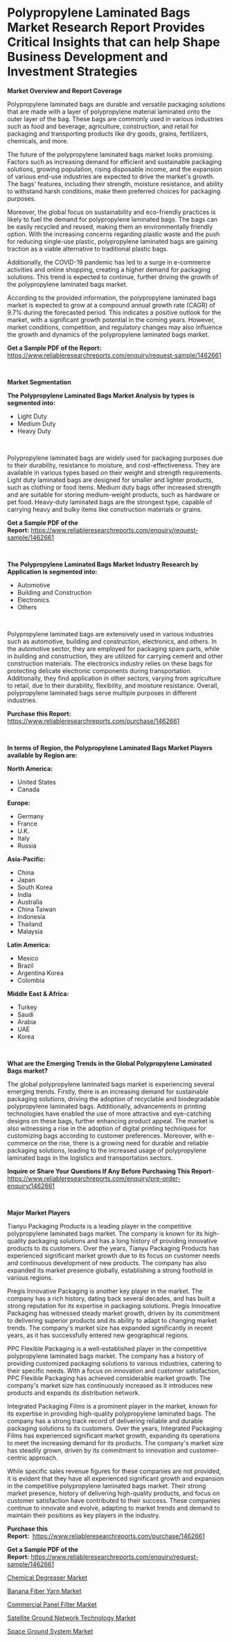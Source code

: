 <p><h1>Polypropylene Laminated Bags Market Research Report Provides Critical Insights that can help Shape Business Development and Investment Strategies</h1></p><p><strong>Market Overview and Report Coverage</strong></p>
<p><p>Polypropylene laminated bags are durable and versatile packaging solutions that are made with a layer of polypropylene material laminated onto the outer layer of the bag. These bags are commonly used in various industries such as food and beverage, agriculture, construction, and retail for packaging and transporting products like dry goods, grains, fertilizers, chemicals, and more.</p><p>The future of the polypropylene laminated bags market looks promising. Factors such as increasing demand for efficient and sustainable packaging solutions, growing population, rising disposable income, and the expansion of various end-use industries are expected to drive the market's growth. The bags' features, including their strength, moisture resistance, and ability to withstand harsh conditions, make them preferred choices for packaging purposes.</p><p>Moreover, the global focus on sustainability and eco-friendly practices is likely to fuel the demand for polypropylene laminated bags. The bags can be easily recycled and reused, making them an environmentally friendly option. With the increasing concerns regarding plastic waste and the push for reducing single-use plastic, polypropylene laminated bags are gaining traction as a viable alternative to traditional plastic bags.</p><p>Additionally, the COVID-19 pandemic has led to a surge in e-commerce activities and online shopping, creating a higher demand for packaging solutions. This trend is expected to continue, further driving the growth of the polypropylene laminated bags market.</p><p>According to the provided information, the polypropylene laminated bags market is expected to grow at a compound annual growth rate (CAGR) of 9.7% during the forecasted period. This indicates a positive outlook for the market, with a significant growth potential in the coming years. However, market conditions, competition, and regulatory changes may also influence the growth and dynamics of the polypropylene laminated bags market.</p></p>
<p><strong>Get a Sample PDF of the Report:</strong> <a href="https://www.reliableresearchreports.com/enquiry/request-sample/1462661">https://www.reliableresearchreports.com/enquiry/request-sample/1462661</a></p>
<p>&nbsp;</p>
<p><strong>Market Segmentation</strong></p>
<p><strong>The Polypropylene Laminated Bags Market Analysis by types is segmented into:</strong></p>
<p><ul><li>Light Duty</li><li>Medium Duty</li><li>Heavy Duty</li></ul></p>
<p>&nbsp;</p>
<p><p>Polypropylene laminated bags are widely used for packaging purposes due to their durability, resistance to moisture, and cost-effectiveness. They are available in various types based on their weight and strength requirements. Light duty laminated bags are designed for smaller and lighter products, such as clothing or food items. Medium duty bags offer increased strength and are suitable for storing medium-weight products, such as hardware or pet food. Heavy-duty laminated bags are the strongest type, capable of carrying heavy and bulky items like construction materials or grains.</p></p>
<p><strong>Get a Sample PDF of the Report:</strong>&nbsp;<a href="https://www.reliableresearchreports.com/enquiry/request-sample/1462661">https://www.reliableresearchreports.com/enquiry/request-sample/1462661</a></p>
<p>&nbsp;</p>
<p><strong>The Polypropylene Laminated Bags Market Industry Research by Application is segmented into:</strong></p>
<p><ul><li>Automotive</li><li>Building and Construction</li><li>Electronics</li><li>Others</li></ul></p>
<p>&nbsp;</p>
<p><p>Polypropylene laminated bags are extensively used in various industries such as automotive, building and construction, electronics, and others. In the automotive sector, they are employed for packaging spare parts, while in building and construction, they are utilized for carrying cement and other construction materials. The electronics industry relies on these bags for protecting delicate electronic components during transportation. Additionally, they find application in other sectors, varying from agriculture to retail, due to their durability, flexibility, and moisture resistance. Overall, polypropylene laminated bags serve multiple purposes in different industries.</p></p>
<p><strong>Purchase this Report:</strong>&nbsp; <a href="https://www.reliableresearchreports.com/purchase/1462661">https://www.reliableresearchreports.com/purchase/1462661</a></p>
<p>&nbsp;</p>
<p><strong>In terms of Region, the Polypropylene Laminated Bags Market Players available by Region are:</strong></p>
<p>
    <p> <strong> North America: </strong>
        <ul>
            <li>United States</li>
            <li>Canada</li>
        </ul>
        </p> 
    <p> <strong> Europe: </strong>
        <ul>
            <li>Germany</li>
            <li>France</li>
            <li>U.K.</li>
            <li>Italy</li>
            <li>Russia</li>
        </ul>
        </p> 
    <p> <strong> Asia-Pacific: </strong>
        <ul>
            <li>China</li>
            <li>Japan</li>
            <li>South Korea</li>
            <li>India</li>
            <li>Australia</li>
            <li>China Taiwan</li>
            <li>Indonesia</li>
            <li>Thailand</li>
            <li>Malaysia</li>
        </ul>
        </p> 
    <p> <strong> Latin America: </strong>
        <ul>
            <li>Mexico</li>
            <li>Brazil</li>
            <li>Argentina Korea</li>
            <li>Colombia</li>
        </ul>
        </p> 
    <p> <strong> Middle East & Africa: </strong>
        <ul>
            <li>Turkey</li>
            <li>Saudi</li>
            <li>Arabia</li>
            <li>UAE</li>
            <li>Korea</li>
        </ul>
    </p>
    </p>
<p>&nbsp;</p>
<p><strong>What are the Emerging Trends in the Global Polypropylene Laminated Bags market?</strong></p>
<p><p>The global polypropylene laminated bags market is experiencing several emerging trends. Firstly, there is an increasing demand for sustainable packaging solutions, driving the adoption of recyclable and biodegradable polypropylene laminated bags. Additionally, advancements in printing technologies have enabled the use of more attractive and eye-catching designs on these bags, further enhancing product appeal. The market is also witnessing a rise in the adoption of digital printing techniques for customizing bags according to customer preferences. Moreover, with e-commerce on the rise, there is a growing need for durable and reliable packaging solutions, leading to the increased usage of polypropylene laminated bags in the logistics and transportation sectors.</p></p>
<p><strong>Inquire or Share Your Questions If Any Before Purchasing This Report</strong>- <a href="https://www.reliableresearchreports.com/enquiry/pre-order-enquiry/1462661">https://www.reliableresearchreports.com/enquiry/pre-order-enquiry/1462661</a></p>
<p>&nbsp;</p>
<p><strong>Major Market Players</strong></p>
<p><p>Tianyu Packaging Products is a leading player in the competitive polypropylene laminated bags market. The company is known for its high-quality packaging solutions and has a long history of providing innovative products to its customers. Over the years, Tianyu Packaging Products has experienced significant market growth due to its focus on customer needs and continuous development of new products. The company has also expanded its market presence globally, establishing a strong foothold in various regions.</p><p>Pregis Innovative Packaging is another key player in the market. The company has a rich history, dating back several decades, and has built a strong reputation for its expertise in packaging solutions. Pregis Innovative Packaging has witnessed steady market growth, driven by its commitment to delivering superior products and its ability to adapt to changing market trends. The company's market size has expanded significantly in recent years, as it has successfully entered new geographical regions.</p><p>PPC Flexible Packaging is a well-established player in the competitive polypropylene laminated bags market. The company has a history of providing customized packaging solutions to various industries, catering to their specific needs. With a focus on innovation and customer satisfaction, PPC Flexible Packaging has achieved considerable market growth. The company's market size has continuously increased as it introduces new products and expands its distribution network.</p><p>Integrated Packaging Films is a prominent player in the market, known for its expertise in providing high-quality polypropylene laminated bags. The company has a strong track record of delivering reliable and durable packaging solutions to its customers. Over the years, Integrated Packaging Films has experienced significant market growth, expanding its operations to meet the increasing demand for its products. The company's market size has steadily grown, driven by its commitment to innovation and customer-centric approach.</p><p>While specific sales revenue figures for these companies are not provided, it is evident that they have all experienced significant growth and expansion in the competitive polypropylene laminated bags market. Their strong market presence, history of delivering high-quality products, and focus on customer satisfaction have contributed to their success. These companies continue to innovate and evolve, adapting to market trends and demand to maintain their positions as key players in the industry.</p></p>
<p><strong>Purchase this Report:</strong>&nbsp;&nbsp;<a href="https://www.reliableresearchreports.com/purchase/1462661">https://www.reliableresearchreports.com/purchase/1462661</a></p>
<p></p>
<p><strong>Get a Sample PDF of the Report:</strong>&nbsp;<a href="https://www.reliableresearchreports.com/enquiry/request-sample/1462661">https://www.reliableresearchreports.com/enquiry/request-sample/1462661</a></p>
<p><p><a href="https://github.com/FassouRP/Market-Research-Report-List-1/blob/main/chemical-degreaser-market.md">Chemical Degreaser Market</a></p><p><a href="https://github.com/ashepherd82/Market-Research-Report-List-1/blob/main/banana-fiber-yarn-market.md">Banana Fiber Yarn Market</a></p><p><a href="https://medium.com/@cleogerhold/decoding-commercial-panel-filter-market-metrics-market-share-trends-and-growth-patterns-78ffd971cde0">Commercial Panel Filter Market</a></p><p><a href="https://medium.com/@cletaturner879789/satellite-ground-network-technology-market-size-market-outlook-and-market-forecast-2023-to-2030-705233d510d3">Satellite Ground Network Technology Market</a></p><p><a href="https://medium.com/@drakesporer988/space-ground-system-market-trends-forecast-and-competitive-analysis-to-2030-b9a9bd5b13c3">Space Ground System Market</a></p></p>